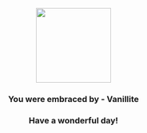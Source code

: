 <p align="center">
    <img src="https://raw.githubusercontent.com/PokeAPI/sprites/master/sprites/pokemon/582.png" width="150" height="150">
</p>
<h3 align="center">You were embraced by - <b>Vanillite</b></h3>
<h3 align="center">Have a wonderful day!</h3>
